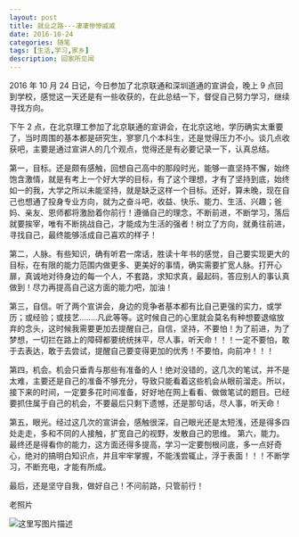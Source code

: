 ```yaml
---
layout: post
title: 就业之路---凄凄惨惨戚戚
date: 2016-10-24
categories: 随笔
tags: [生活,学习,家乡]
description: 回家所见闻
---
```



2016 年 10 月 24 日记，今日参加了北京联通和深圳道通的宣讲会，晚上 9 点回到学校，感觉这一天还是有一些收获的，在此总结一下，督促自己努力学习，继续寻找方向。

下午 2 点，在北京理工参加了北京联通的宣讲会，在北京这地，学历确实太重要了，当时周围的基本都是研究生，寥寥几个本科生，还是觉得压力不小。谈几点收获吧，主要是通过宣讲人的几个观点，觉得还是有必要记录一下，认真总结。 

第一，目标。还是颇有感触，回想自己高中的那段时光，能够一直坚持不懈，始终饱含激情，就是有考上一个好大学的目标，有了这个理想，才有了坚持到底，始终如一的我，大学之所以未能坚持，就是缺乏这样一个目标。还好，算未晚，现在自己也想通了投身专业方向，就为之奋斗吧，收益、快乐、能力、生活、兴趣；爸妈、亲友、恩师都将激励着你前行！遵循自己的理念，不断前进，不断学习，落后就要挨宰，唯有不断挑战自己，才能成为生活的强者！树立了方向，就勇往前进，寻找自己，最终能够活成自己喜欢的样子！

第二，人脉。有些知识，确有听君一席话，胜读十年书的感觉，自己要实现更大的目标，在有限的能力范围内做更多、更美好的事情，确实需要扩宽人脉。打开心扉，真诚地对待身边的每一个人，不套路，求知求真，最起码，答应别人的事认真做到！尽力再提高自己这方面的能力吧，加油！

第三，自信。听了两个宣讲会，身边的竞争者基本都有比自己更强的实力，或学历；或经验；或技艺........凡此等等。这时候自己的心里就会莫名有种想要退缩放弃的念头，这时候我需要更加去提醒自己，自信，坚持，不要怕！为了前进，为了梦想，一切拦在路上的障碍都要统统抹平，尽人事，听天命！！！一定不要怕，敢于去表达，敢于去尝试，提醒自己要变得更加的优秀！不要怕，向前冲！！！

第四，机会。机会只垂青与那些有准备的人！绝对没错的，这几次的笔试，并不是太难，主要还是自己的准备不够充分，导致只能看着这些机会从眼前溜走。所以，接下来的时间，一定要多花时间准备，好好地在网上看看、做做笔试的题目。已经要抓住属于自己的机会，不要最后只剩下遗憾，还是那句话，尽人事，听天命！

第五，眼光。经过这几次的宣讲会，感触很深，自己眼光还是太短浅，还是得多四处走走，多和不同的人接触，扩宽自己的视野，发散自己的思维。
第六，能力。最终还是得看你的能力，这方面还得多提高，学习一定要刨根问底，多一点好奇心，绝对的搞明白知识点，并且牢牢掌握，不能浅尝辄止，浮于表面！！！不断学习，不断充电，才能有所成。

最后，还是坚守自我，做好自己！不问前路，只管前行！

老照片

![这里写图片描述](http://img.blog.csdn.net/20161217220148075?watermark/2/text/aHR0cDovL2Jsb2cuY3Nkbi5uZXQvd3d0MTg4MTE3MDc5NzE=/font/5a6L5L2T/fontsize/400/fill/I0JBQkFCMA==/dissolve/70/gravity/SouthEast)
